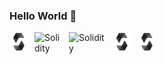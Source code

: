 ### Hello World 👋

<img align="left" alt="Solidity" width="30px" style="padding-right:10px;" src="https://raw.githubusercontent.com/github/explore/ba9de12f88fd08825c51928e91f1678cb5c94b26/topics/solidity/solidity.png" />

<img align="left" alt="Solidity" width="45px" style="padding-right:10px;" 
src="https://seeklogo.com/images/H/hardhat-logo-888739EBB4-seeklogo.com.png" />

<img align="left" alt="Solidity" width="60px" style="padding-right:10px;" 
src = "https://res.cloudinary.com/divzjiip8/image/upload/v1624392472/logos/ethers_blue.png" />

<img align="left" alt="Solidity" width="30px" style="padding-right:10px;" src="https://raw.githubusercontent.com/github/explore/ba9de12f88fd08825c51928e91f1678cb5c94b26/topics/solidity/solidity.png" />

<img align="left" alt="Solidity" width="30px" style="padding-right:10px;" src="https://raw.githubusercontent.com/github/explore/ba9de12f88fd08825c51928e91f1678cb5c94b26/topics/solidity/solidity.png" />


